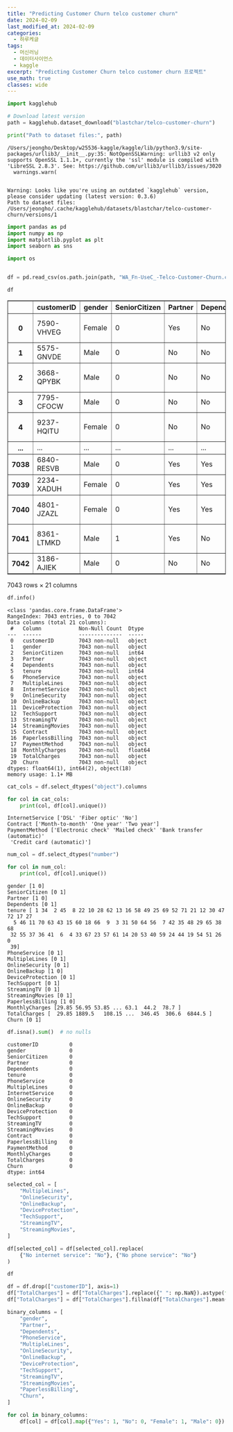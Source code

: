```yaml
---
title: "Predicting Customer Churn telco customer churn"
date: 2024-02-09
last_modified_at: 2024-02-09
categories:
  - 하루케글
tags:
  - 머신러닝
  - 데이터사이언스
  - kaggle
excerpt: "Predicting Customer Churn telco customer churn 프로젝트"
use_math: true
classes: wide
---
```

```python
import kagglehub

# Download latest version
path = kagglehub.dataset_download("blastchar/telco-customer-churn")

print("Path to dataset files:", path)
```

    /Users/jeongho/Desktop/w25536-kaggle/kaggle/lib/python3.9/site-packages/urllib3/__init__.py:35: NotOpenSSLWarning: urllib3 v2 only supports OpenSSL 1.1.1+, currently the 'ssl' module is compiled with 'LibreSSL 2.8.3'. See: https://github.com/urllib3/urllib3/issues/3020
      warnings.warn(


    Warning: Looks like you're using an outdated `kagglehub` version, please consider updating (latest version: 0.3.6)
    Path to dataset files: /Users/jeongho/.cache/kagglehub/datasets/blastchar/telco-customer-churn/versions/1



```python
import pandas as pd
import numpy as np
import matplotlib.pyplot as plt
import seaborn as sns

import os


df = pd.read_csv(os.path.join(path, "WA_Fn-UseC_-Telco-Customer-Churn.csv"))
```


```python
df
```




<div>
<style scoped>
    .dataframe tbody tr th:only-of-type {
        vertical-align: middle;
    }

    .dataframe tbody tr th {
        vertical-align: top;
    }

    .dataframe thead th {
        text-align: right;
    }
</style>
<table border="1" class="dataframe">
  <thead>
    <tr style="text-align: right;">
      <th></th>
      <th>customerID</th>
      <th>gender</th>
      <th>SeniorCitizen</th>
      <th>Partner</th>
      <th>Dependents</th>
      <th>tenure</th>
      <th>PhoneService</th>
      <th>MultipleLines</th>
      <th>InternetService</th>
      <th>OnlineSecurity</th>
      <th>...</th>
      <th>DeviceProtection</th>
      <th>TechSupport</th>
      <th>StreamingTV</th>
      <th>StreamingMovies</th>
      <th>Contract</th>
      <th>PaperlessBilling</th>
      <th>PaymentMethod</th>
      <th>MonthlyCharges</th>
      <th>TotalCharges</th>
      <th>Churn</th>
    </tr>
  </thead>
  <tbody>
    <tr>
      <th>0</th>
      <td>7590-VHVEG</td>
      <td>Female</td>
      <td>0</td>
      <td>Yes</td>
      <td>No</td>
      <td>1</td>
      <td>No</td>
      <td>No phone service</td>
      <td>DSL</td>
      <td>No</td>
      <td>...</td>
      <td>No</td>
      <td>No</td>
      <td>No</td>
      <td>No</td>
      <td>Month-to-month</td>
      <td>Yes</td>
      <td>Electronic check</td>
      <td>29.85</td>
      <td>29.85</td>
      <td>No</td>
    </tr>
    <tr>
      <th>1</th>
      <td>5575-GNVDE</td>
      <td>Male</td>
      <td>0</td>
      <td>No</td>
      <td>No</td>
      <td>34</td>
      <td>Yes</td>
      <td>No</td>
      <td>DSL</td>
      <td>Yes</td>
      <td>...</td>
      <td>Yes</td>
      <td>No</td>
      <td>No</td>
      <td>No</td>
      <td>One year</td>
      <td>No</td>
      <td>Mailed check</td>
      <td>56.95</td>
      <td>1889.5</td>
      <td>No</td>
    </tr>
    <tr>
      <th>2</th>
      <td>3668-QPYBK</td>
      <td>Male</td>
      <td>0</td>
      <td>No</td>
      <td>No</td>
      <td>2</td>
      <td>Yes</td>
      <td>No</td>
      <td>DSL</td>
      <td>Yes</td>
      <td>...</td>
      <td>No</td>
      <td>No</td>
      <td>No</td>
      <td>No</td>
      <td>Month-to-month</td>
      <td>Yes</td>
      <td>Mailed check</td>
      <td>53.85</td>
      <td>108.15</td>
      <td>Yes</td>
    </tr>
    <tr>
      <th>3</th>
      <td>7795-CFOCW</td>
      <td>Male</td>
      <td>0</td>
      <td>No</td>
      <td>No</td>
      <td>45</td>
      <td>No</td>
      <td>No phone service</td>
      <td>DSL</td>
      <td>Yes</td>
      <td>...</td>
      <td>Yes</td>
      <td>Yes</td>
      <td>No</td>
      <td>No</td>
      <td>One year</td>
      <td>No</td>
      <td>Bank transfer (automatic)</td>
      <td>42.30</td>
      <td>1840.75</td>
      <td>No</td>
    </tr>
    <tr>
      <th>4</th>
      <td>9237-HQITU</td>
      <td>Female</td>
      <td>0</td>
      <td>No</td>
      <td>No</td>
      <td>2</td>
      <td>Yes</td>
      <td>No</td>
      <td>Fiber optic</td>
      <td>No</td>
      <td>...</td>
      <td>No</td>
      <td>No</td>
      <td>No</td>
      <td>No</td>
      <td>Month-to-month</td>
      <td>Yes</td>
      <td>Electronic check</td>
      <td>70.70</td>
      <td>151.65</td>
      <td>Yes</td>
    </tr>
    <tr>
      <th>...</th>
      <td>...</td>
      <td>...</td>
      <td>...</td>
      <td>...</td>
      <td>...</td>
      <td>...</td>
      <td>...</td>
      <td>...</td>
      <td>...</td>
      <td>...</td>
      <td>...</td>
      <td>...</td>
      <td>...</td>
      <td>...</td>
      <td>...</td>
      <td>...</td>
      <td>...</td>
      <td>...</td>
      <td>...</td>
      <td>...</td>
      <td>...</td>
    </tr>
    <tr>
      <th>7038</th>
      <td>6840-RESVB</td>
      <td>Male</td>
      <td>0</td>
      <td>Yes</td>
      <td>Yes</td>
      <td>24</td>
      <td>Yes</td>
      <td>Yes</td>
      <td>DSL</td>
      <td>Yes</td>
      <td>...</td>
      <td>Yes</td>
      <td>Yes</td>
      <td>Yes</td>
      <td>Yes</td>
      <td>One year</td>
      <td>Yes</td>
      <td>Mailed check</td>
      <td>84.80</td>
      <td>1990.5</td>
      <td>No</td>
    </tr>
    <tr>
      <th>7039</th>
      <td>2234-XADUH</td>
      <td>Female</td>
      <td>0</td>
      <td>Yes</td>
      <td>Yes</td>
      <td>72</td>
      <td>Yes</td>
      <td>Yes</td>
      <td>Fiber optic</td>
      <td>No</td>
      <td>...</td>
      <td>Yes</td>
      <td>No</td>
      <td>Yes</td>
      <td>Yes</td>
      <td>One year</td>
      <td>Yes</td>
      <td>Credit card (automatic)</td>
      <td>103.20</td>
      <td>7362.9</td>
      <td>No</td>
    </tr>
    <tr>
      <th>7040</th>
      <td>4801-JZAZL</td>
      <td>Female</td>
      <td>0</td>
      <td>Yes</td>
      <td>Yes</td>
      <td>11</td>
      <td>No</td>
      <td>No phone service</td>
      <td>DSL</td>
      <td>Yes</td>
      <td>...</td>
      <td>No</td>
      <td>No</td>
      <td>No</td>
      <td>No</td>
      <td>Month-to-month</td>
      <td>Yes</td>
      <td>Electronic check</td>
      <td>29.60</td>
      <td>346.45</td>
      <td>No</td>
    </tr>
    <tr>
      <th>7041</th>
      <td>8361-LTMKD</td>
      <td>Male</td>
      <td>1</td>
      <td>Yes</td>
      <td>No</td>
      <td>4</td>
      <td>Yes</td>
      <td>Yes</td>
      <td>Fiber optic</td>
      <td>No</td>
      <td>...</td>
      <td>No</td>
      <td>No</td>
      <td>No</td>
      <td>No</td>
      <td>Month-to-month</td>
      <td>Yes</td>
      <td>Mailed check</td>
      <td>74.40</td>
      <td>306.6</td>
      <td>Yes</td>
    </tr>
    <tr>
      <th>7042</th>
      <td>3186-AJIEK</td>
      <td>Male</td>
      <td>0</td>
      <td>No</td>
      <td>No</td>
      <td>66</td>
      <td>Yes</td>
      <td>No</td>
      <td>Fiber optic</td>
      <td>Yes</td>
      <td>...</td>
      <td>Yes</td>
      <td>Yes</td>
      <td>Yes</td>
      <td>Yes</td>
      <td>Two year</td>
      <td>Yes</td>
      <td>Bank transfer (automatic)</td>
      <td>105.65</td>
      <td>6844.5</td>
      <td>No</td>
    </tr>
  </tbody>
</table>
<p>7043 rows × 21 columns</p>
</div>




```python
df.info()
```

    <class 'pandas.core.frame.DataFrame'>
    RangeIndex: 7043 entries, 0 to 7042
    Data columns (total 21 columns):
     #   Column            Non-Null Count  Dtype  
    ---  ------            --------------  -----  
     0   customerID        7043 non-null   object 
     1   gender            7043 non-null   object 
     2   SeniorCitizen     7043 non-null   int64  
     3   Partner           7043 non-null   object 
     4   Dependents        7043 non-null   object 
     5   tenure            7043 non-null   int64  
     6   PhoneService      7043 non-null   object 
     7   MultipleLines     7043 non-null   object 
     8   InternetService   7043 non-null   object 
     9   OnlineSecurity    7043 non-null   object 
     10  OnlineBackup      7043 non-null   object 
     11  DeviceProtection  7043 non-null   object 
     12  TechSupport       7043 non-null   object 
     13  StreamingTV       7043 non-null   object 
     14  StreamingMovies   7043 non-null   object 
     15  Contract          7043 non-null   object 
     16  PaperlessBilling  7043 non-null   object 
     17  PaymentMethod     7043 non-null   object 
     18  MonthlyCharges    7043 non-null   float64
     19  TotalCharges      7043 non-null   object 
     20  Churn             7043 non-null   object 
    dtypes: float64(1), int64(2), object(18)
    memory usage: 1.1+ MB



```python
cat_cols = df.select_dtypes("object").columns

for col in cat_cols:
    print(col, df[col].unique())
```

    InternetService ['DSL' 'Fiber optic' 'No']
    Contract ['Month-to-month' 'One year' 'Two year']
    PaymentMethod ['Electronic check' 'Mailed check' 'Bank transfer (automatic)'
     'Credit card (automatic)']



```python
num_col = df.select_dtypes("number")

for col in num_col:
    print(col, df[col].unique())
```

    gender [1 0]
    SeniorCitizen [0 1]
    Partner [1 0]
    Dependents [0 1]
    tenure [ 1 34  2 45  8 22 10 28 62 13 16 58 49 25 69 52 71 21 12 30 47 72 17 27
      5 46 11 70 63 43 15 60 18 66  9  3 31 50 64 56  7 42 35 48 29 65 38 68
     32 55 37 36 41  6  4 33 67 23 57 61 14 20 53 40 59 24 44 19 54 51 26  0
     39]
    PhoneService [0 1]
    MultipleLines [0 1]
    OnlineSecurity [0 1]
    OnlineBackup [1 0]
    DeviceProtection [0 1]
    TechSupport [0 1]
    StreamingTV [0 1]
    StreamingMovies [0 1]
    PaperlessBilling [1 0]
    MonthlyCharges [29.85 56.95 53.85 ... 63.1  44.2  78.7 ]
    TotalCharges [  29.85 1889.5   108.15 ...  346.45  306.6  6844.5 ]
    Churn [0 1]



```python
df.isna().sum()  # no nulls
```




    customerID          0
    gender              0
    SeniorCitizen       0
    Partner             0
    Dependents          0
    tenure              0
    PhoneService        0
    MultipleLines       0
    InternetService     0
    OnlineSecurity      0
    OnlineBackup        0
    DeviceProtection    0
    TechSupport         0
    StreamingTV         0
    StreamingMovies     0
    Contract            0
    PaperlessBilling    0
    PaymentMethod       0
    MonthlyCharges      0
    TotalCharges        0
    Churn               0
    dtype: int64




```python
selected_col = [
    "MultipleLines",
    "OnlineSecurity",
    "OnlineBackup",
    "DeviceProtection",
    "TechSupport",
    "StreamingTV",
    "StreamingMovies",
]
```


```python
df[selected_col] = df[selected_col].replace(
    {"No internet service": "No"}, {"No phone service": "No"}
)

df
```


```python
df = df.drop(["customerID"], axis=1)
df["TotalCharges"] = df["TotalCharges"].replace({" ": np.NaN}).astype(float)
df["TotalCharges"] = df["TotalCharges"].fillna(df["TotalCharges"].mean())
```


```python
binary_columns = [
    "gender",
    "Partner",
    "Dependents",
    "PhoneService",
    "MultipleLines",
    "OnlineSecurity",
    "OnlineBackup",
    "DeviceProtection",
    "TechSupport",
    "StreamingTV",
    "StreamingMovies",
    "PaperlessBilling",
    "Churn",
]
```


```python
for col in binary_columns:
    df[col] = df[col].map({"Yes": 1, "No": 0, "Female": 1, "Male": 0})
```


```python

```
